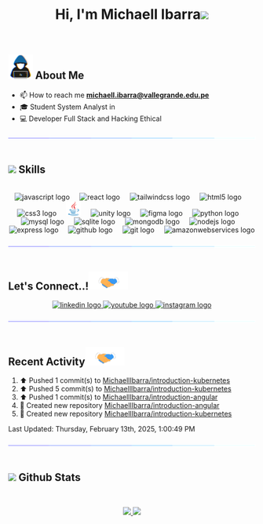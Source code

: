 <h1 align="center"><b>Hi, I'm Michaell Ibarra</b><img src="https://media.giphy.com/media/hvRJCLFzcasrR4ia7z/giphy.gif" width="35"></h1>

<br>


## <picture><img src = "/assets/img/about_me.gif" width = 50px></picture> **About Me**

- 📫 How to reach me **michaell.ibarra@vallegrande.edu.pe**
- 🎓 Student System Analyst in 
- 💻 Developer Full Stack and Hacking Ethical

<img src="/assets/img/line.gif"><br><br>


## <img src="https://media2.giphy.com/media/QssGEmpkyEOhBCb7e1/giphy.gif?cid=ecf05e47a0n3gi1bfqntqmob8g9aid1oyj2wr3ds3mg700bl&rid=giphy.gif" width ="25"><b> Skills</b>
<br>

<div align="center">
  <img src="https://cdn.jsdelivr.net/gh/devicons/devicon/icons/javascript/javascript-original.svg" height="30" alt="javascript logo" title="JavaScript"  />
  <!-- <img width="12" /> -->
  <!-- <img src="https://cdn.jsdelivr.net/gh/devicons/devicon/icons/typescript/typescript-original.svg" height="30" alt="typescript logo" title="TypeScript" /> -->
  <!-- <img width="12" />
  <img src="https://avatars.githubusercontent.com/u/44914786?s=200&v=4" height="30" alt="astro logo" title="Astro Build" /> -->
  <img width="12" />
  <img src="https://cdn.jsdelivr.net/gh/devicons/devicon/icons/react/react-original.svg" height="30" alt="react logo" title="React" />
  <!-- <img width="12" />
  <img src="https://cdn.jsdelivr.net/gh/devicons/devicon/icons/nextjs/nextjs-original.svg" height="30" alt="nextjs logo" title="Next.js" /> -->
  <img width="12" />
  <img src="https://cdn.simpleicons.org/tailwindcss/06B6D4" height="30" alt="tailwindcss logo" title="Tailwind CSS" />
  <!-- <img width="12" />
  <img src="https://upload.wikimedia.org/wikipedia/commons/f/f1/Vitejs-logo.svg" height="30" alt="vite logo" title="Vite" /> -->
  <img width="12" />
  <img src="https://cdn.jsdelivr.net/gh/devicons/devicon/icons/html5/html5-original.svg" height="30" alt="html5 logo" title="HTML5"  />
  <img width="12" />
  <img src="https://cdn.jsdelivr.net/gh/devicons/devicon/icons/css3/css3-original.svg" height="30" alt="css3 logo" title="CSS" />
  <img width="12" />
  <img src="https://raw.githubusercontent.com/devicons/devicon/master/icons/java/java-original.svg" height="30" alt="java logo" title="java" />
  <img width="12" />
  <img src="https://www.vectorlogo.zone/logos/unity3d/unity3d-icon.svg" height="30" alt="unity logo" title="unity" />
  <img width="12" />
  <img src="https://cdn.jsdelivr.net/gh/devicons/devicon/icons/figma/figma-original.svg" height="30" alt="figma logo" title="Figma" />
  <img width="12" />
  <img src="https://cdn.jsdelivr.net/gh/devicons/devicon/icons/python/python-original.svg" height="30" alt="python logo" title="Python" />
  <img width="12" />
  <img src="https://cdn.jsdelivr.net/gh/devicons/devicon/icons/mysql/mysql-original.svg" height="30" alt="mysql logo" title="MySQL" />
  <img width="12" />
  <img src="https://cdn.jsdelivr.net/gh/devicons/devicon/icons/sqlite/sqlite-original.svg" height="30" alt="sqlite logo" title="SQLite3" />
  <img width="12" />
  <img src="https://cdn.jsdelivr.net/gh/devicons/devicon/icons/mongodb/mongodb-original.svg" height="30" alt="mongodb logo" title="MongoDB"/>
  <img width="12" />
  <img src="https://cdn.jsdelivr.net/gh/devicons/devicon/icons/nodejs/nodejs-original.svg" height="30" alt="nodejs logo" title="Node.js"/>
  <img width="12" />
  <img src="https://skillicons.dev/icons?i=express" height="30" alt="express logo" title="Express.js" />
  <!-- <img width="12" />
  <img src="https://static-00.iconduck.com/assets.00/nestjs-icon-512x510-9nvpcyc3.png" height="30" alt="nest.js logo" title="NestJS"  /> -->
  <img width="12" />
  <img src="https://skillicons.dev/icons?i=github" height="30" alt="github logo" title="Github" />
  <img width="12" />
  <img src="https://cdn.jsdelivr.net/gh/devicons/devicon/icons/git/git-original.svg" height="30" alt="git logo" title="Git" />
  <img width="12" />
  <img src="https://skillicons.dev/icons?i=aws" height="30" alt="amazonwebservices logo" title="Amazon Web Services" />
</div>

<img src="/assets/img/line.gif"><br><br>

## <b> Let's Connect..!</b><img src="https://github.com/0xAbdulKhalid/0xAbdulKhalid/raw/main/assets/mdImages/handshake.gif" width ="80">

<div align="center">
  <a href="https://www.linkedin.com/in/michaelll-ibarra-martinez-a1884a274/" target="_blank">
    <img src="https://img.shields.io/static/v1?message=LinkedIn&logo=linkedin&label=&color=0077B5&logoColor=white&labelColor=&style=for-the-badge" height="35" alt="linkedin logo"  />
  <a href="https://www.youtube.com/@BYMATICHELO" target="_blank">
    <img src="https://img.shields.io/static/v1?message=Youtube&logo=youtube&label=&color=FF0000&logoColor=white&labelColor=&style=for-the-badge" height="35" alt="youtube logo"  />
  </a>
  <a href="https://www.instagram.com/matichelo.dev/" target="_blank">
    <img src="https://img.shields.io/static/v1?message=Instagram&logo=instagram&label=&color=E4405F&logoColor=white&labelColor=&style=for-the-badge" height="35" alt="instagram logo"  />
  </a>
  
</div>

<img src="/assets/img/line.gif"><br><br>

## <b> Recent Activity</b><img src="https://github.com/0xAbdulKhalid/0xAbdulKhalid/raw/main/assets/mdImages/handshake.gif" width ="80">

<!--RECENT_ACTIVITY:start-->
1. ⬆️ Pushed 1 commit(s) to [MichaellIbarra/introduction-kubernetes](https://github.com/MichaellIbarra/introduction-kubernetes)<br>
2. ⬆️ Pushed 5 commit(s) to [MichaellIbarra/introduction-kubernetes](https://github.com/MichaellIbarra/introduction-kubernetes)<br>
3. ⬆️ Pushed 1 commit(s) to [MichaellIbarra/introduction-angular](https://github.com/MichaellIbarra/introduction-angular)<br>
4. 📔 Created new repository [MichaellIbarra/introduction-angular](https://github.com/MichaellIbarra/introduction-angular)<br>
5. 📔 Created new repository [MichaellIbarra/introduction-kubernetes](https://github.com/MichaellIbarra/introduction-kubernetes)<br>
<!--RECENT_ACTIVITY:end-->

<!--RECENT_ACTIVITY:last_update-->
Last Updated: Thursday, February 13th, 2025, 1:00:49 PM
<!--RECENT_ACTIVITY:last_update_end-->

<img src="/assets/img/line.gif"><br><br>
## <img src="https://media.giphy.com/media/iY8CRBdQXODJSCERIr/giphy.gif" width="35"><b> Github Stats </b>
<br>

<p align="center">
  <a href="https://github.com/MichaellIbarra">
    <img height="180em" src="https://github-readme-stats.vercel.app/api?username=MichaellIbarra&theme=dark&show_icons=true"/>
  </a>
  <a href="https://github.com/MichaellIbarra">
    <img height="180em" src="https://github-readme-stats-eight-theta.vercel.app/api/top-langs/?username=MichaellIbarra&layout=compact&langs_count=8&theme=algolia"/>
  </a>
</p>


